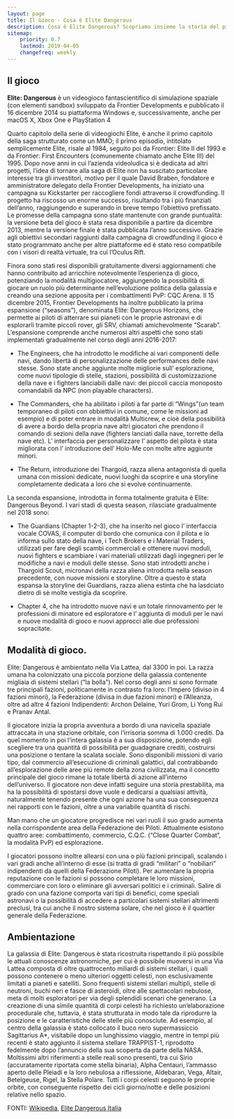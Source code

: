 ```yaml
---
layout: page
title: Il Gioco - Cosa è Elite Dangerous
description: Cosa è Elite Dangerous? Scopriamo insieme la storia del più famoso videogioco di simulazione spaziale di sempre.
sitemap:
    priority: 0.7
    lastmod: 2019-04-05
    changefreq: weekly
---
```

## Il gioco

**Elite: Dangerous** è un videogioco fantascientifico di simulazione spaziale (con elementi sandbox) sviluppato da Frontier Developments e pubblicato il 16 dicembre 2014 su piattaforma Windows e, successivamente, anche per macOS X, Xbox One e PlayStation 4

Quarto capitolo della serie di videogiochi Elite, è anche il primo capitolo della saga strutturato come un MMO; il primo episodio, intitolato semplicemente Elite, risale al 1984, seguito poi da Frontier: Elite II del 1993 e da Frontier: First Encounters (comunemente chiamato anche Elite III) del 1995. 
Dopo nove anni in cui l’azienda videoludica si è dedicata ad altri progetti, l’idea di tornare alla saga di Elite non ha suscitato particolare interesse tra gli investitori, motivo per il quale David Braben, fondatore e amministratore delegato della Frontier Developments, ha iniziato una campagna su Kickstarter per raccogliere fondi attraverso il crowdfunding. Il progetto ha riscosso un enorme successo, risultando tra i più finanziati dell’anno, raggiungendo e superando in breve tempo l’obiettivo prefissato. Le promesse della campagna sono state mantenute con grande puntualità: la versione beta del gioco è stata resa disponibile a partire da dicembre 2013, mentre la versione finale è stata pubblicata l’anno successivo. 
Grazie agli obiettivi secondari raggiunti dalla campagna di crowdfunding il gioco è stato programmato anche per altre piattaforme ed è stato reso compatibile con i visori di realtà virtuale, tra cui l’Oculus Rift.

Finora sono stati resi disponibili gratuitamente diversi aggiornamenti che hanno contribuito ad arricchire notevolmente l’esperienza di gioco, potenziando la modalità multigiocatore, aggiungendo la possibilità di giocare un ruolo più determinante nell’evoluzione politica della galassia e creando una sezione apposita per i combattimenti PvP: CQC Arena. 
Il 15 dicembre 2015, Frontier Developments ha inoltre pubblicato la prima espansione (“seasons”), denominata Elite: Dangerous Horizons, che permette ai piloti di atterrare sui pianeti con le proprie astronavi e di esplorarli tramite piccoli rover, gli SRV, chiamati amichevolmente “Scarab”. L’espansione comprende anche numerosi altri aspetti che sono stati implementati gradualmente nel corso degli anni 2016-2017:

- The Engineers, che ha introdotto le modifiche ai vari componenti delle navi, dando libertà di personalizzazione delle performances delle navi stesse. Sono state anche aggiunte molte migliorie sull’ esplorazione, come nuovi tipologie di stelle, stazioni, possibilità di customizzazione della nave e i fighters lanciabili dalle navi: dei piccoli caccia monoposto comandabili da NPC (non playable characters).

- The Commanders, che ha abilitato i piloti a far parte di “Wings”(un team temporaneo di piloti con obbiettivi in comune, come le missioni ad esempio) e di poter entrare in modalità Multicrew, e cioè della possibilità di avere a bordo della propria nave altri giocatori che prendono il comando di sezioni della nave (fighters lanciati dalla nave, torrette della nave etc). L’ interfaccia per personalizzare l’ aspetto del pilota è stata migliorata con l’ introduzione dell’ Holo-Me con molte altre aggiunte minori.

- The Return, introduzione dei Thargoid, razza aliena antagonista di quella umana con missioni dedicate, nuovi luoghi da scoprire e una storyline completamente dedicata a loro che si evolve continuamente.

La seconda espansione, introdotta in forma totalmente gratuita è Elite: Dangerous Beyond. I vari stadi di questa season, rilasciate gradualmente nel 2018 sono:

- The Guardians (Chapter 1-2-3), che ha inserito nel gioco l’ interfaccia vocale COVAS, il computer di bordo che comunica con il pilota e lo informa sullo stato della nave, i Tech Brokers e i Material Traders, utilizzati per fare degli scambi commerciali e ottenere nuovi moduli, nuovi fighters e scambiare i vari materiali utilizzati dagli ingegneri per le modifiche a navi e moduli delle stesse. Sono stati introdotti anche i Thargoid Scout, micronavi della razza aliena introdotta nella season precedente, con nuove missioni e storyline. Oltre a questo è stata espansa la storyline dei Guardians, razza aliena estinta che ha lasdciato dietro di sè molte vestigia da scoprire.

- Chapter 4, che ha introdotto nuove navi e un totale rinnovamento per le professioni di minatore ed esploratore e l’ aggiunta di moduli per le navi e nuove modalità di gioco e nuovi approcci alle due professioni sopracitate.

## Modalità di gioco.

Elite: Dangerous è ambientato nella Via Lattea, dal 3300 in poi.
La razza umana ha colonizzato una piccola porzione della galassia contenente migliaia di sistemi stellari (“la bolla”). 
Nel corso degli anni si sono formate tre principali fazioni, politicamente in contrasto fra loro: l’Impero (diviso in 4 fazioni minori), la Federazione (divisa in due fazioni minori) e l’Alleanza, oltre ad altre 4 fazioni Indipendenti: Archon Delaine, Yuri Grom, Li Yong Rui e Pranav Antal.

Il giocatore inizia la propria avventura a bordo di una navicella spaziale attraccata in una stazione orbitale, con l’irrisoria somma di 1.000 crediti. Da quel momento in poi l’intera galassia è a sua disposizione, potendo egli scegliere tra una quantità di possibilità per guadagnare crediti, costruirsi una posizione o tentare la scalata sociale. Sono disponibili missioni di vario tipo, dal commercio all’esecuzione di criminali galattici, dal contrabbando all’esplorazione delle aree più remote della zona civilizzata, ma il concetto principale del gioco rimane la totale libertà di azione all’interno dell’universo. Il giocatore non deve infatti seguire una storia prestabilita, ma ha la possibilità di spostarsi dove vuole e dedicarsi a qualsiasi attività, naturalmente tenendo presente che ogni azione ha una sua conseguenza nei rapporti con le fazioni, oltre a una variabile quantità di rischi.

Man mano che un giocatore progredisce nei vari ruoli il suo grado aumenta nella corrispondente area della Federazione dei Piloti. 
Attualmente esistono quattro aree: combattimento, commercio, C.Q.C. (“Close Quarter Combat“, la modalità PvP) ed esplorazione.

I giocatori possono inoltre allearsi con una o più fazioni principali, scalando i vari gradi anche all’interno di esse (si tratta di gradi “militari” o “nobiliari” indipendenti da quelli della Federazione Piloti). Per aumentare la propria reputazione con le fazioni si possono completare le loro missioni, commerciare con loro o eliminare gli avversari politici e i criminali. 
Salire di grado con una fazione comporta vari tipi di benefici, come speciali astronavi o la possibilità di accedere a particolari sistemi stellari altrimenti preclusi, tra cui anche il nostro sistema solare, che nel gioco è il quartier generale della Federazione.

## Ambientazione

La galassia di Elite: Dangerous è stata ricostruita rispettando il più possibile le attuali conoscenze astronomiche, per cui è possibile muoversi in una Via Lattea composta di oltre quattrocento miliardi di sistemi stellari, i quali possono contenere o meno ulteriori oggetti celesti, non esclusivamente limitati a pianeti e satelliti. Sono frequenti sistemi stellari multipli, stelle di neutroni, buchi neri e fasce di asteroidi, oltre alle spettacolari nebulose, meta di molti esploratori per via degli splendidi scenari che generano. La creazione di una simile quantità di corpi celesti ha richiesto un’elaborazione procedurale che, tuttavia, è stata strutturata in modo tale da riprodurre la posizione e le caratteristiche delle stelle più conosciute. Ad esempio, al centro della galassia è stato collocato il buco nero supermassiccio Sagittarius A*, visitabile dopo un lunghissimo viaggio, mentre in tempi più recenti è stato aggiunto il sistema stellare TRAPPIST-1, riprodotto fedelmente dopo l’annuncio della sua scoperta da parte della NASA. Moltissimi altri riferimenti a stelle reali sono presenti, tra cui Sirio (accuratamente riportata come stella binaria), Alpha Centauri, l’ammasso aperto delle Pleiadi e la loro nebulosa a riflessione, Aldebaran, Vega, Altair, Betelgeuse, Rigel, la Stella Polare. Tutti i corpi celesti seguono le proprie orbite, con conseguente rispetto dei cicli giorno/notte e delle posizioni relative nello spazio.

FONTI: [Wikipedia](https://it.wikipedia.org/wiki/Elite:_Dangerous), [Elite Dangerous Italia](https://www.elitedangerousitalia.it/il-gioco/)